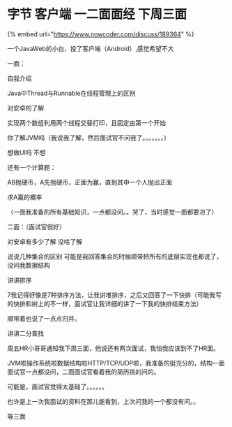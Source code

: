 # 字节 客户端 一二面面经 下周三面

{% embed url="https://www.nowcoder.com/discuss/189364" %}





一个JavaWeb的小白，投了客户端（Android）,感觉希望不大

一面：

自我介绍

Java中Thread与Runnable在线程管理上的区别

对安卓的了解

实现两个数组利用两个线程交替打印，且固定由第一个开始

你了解JVM吗（我说我了解，然后面试官不问我了。。。。。。。）

想做UI吗    不想

还有一个计算题：

AB抛硬币，A先抛硬币，正面为赢，直到其中一个人抛出正面

求A赢的概率



（一面我准备的所有基础知识，一点都没问。。哭了，当时感觉一面都要凉了）



二面：（面试官很好）



对安卓有多少了解    没啥了解

说说几种集合的区别    可能是我回答集合的时候顺带把所有的底层实现也都说了，没问我数据结构

讲讲排序

7我记得好像是7种排序方法，让我讲堆排序，之后又回答了一下快排（可能我写的快排和树上的不一样，面试官让我详细的讲了一下我的快排结束方法）

顺带着也说了一点点归并。

讲讲二分查找



周五HR小哥哥通知我下周三面，他说还有两次面试，我怕我应该到不了HR面。

JVM啦操作系统啦数据结构啦HTTP/TCP/UDP啦，我准备的挺充分的，结构一面面试官一点都没问，二面面试官看着我的简历挑的问的。

可能是，面试官觉得太基础了。。。。。。

也许是上一次我面试的资料在那儿能看到，上次问我的一个都没有问。。

等三面

